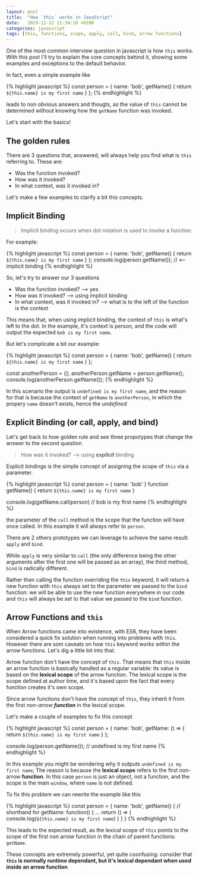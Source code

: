 ```yaml
---
layout: post
title:  "How `this` works in JavaScript"
date:   2019-12-22 11:34:10 +0100
categories: javascript
tags: [this, functions, scope, apply, call, bind, arrow functions]
---
```


One of the most common interview question in javascript is how `this` works. With this post I'll try to explain the core concepts behind it, showing some examples and exceptions to the default behavior.

In fact, even a simple example like 

{% highlight javascript %}
const person = {
  name: 'bob',
  getName() {
    return `${this.name} is my first name`
  }
};
{% endhighlight %}

leads to non obvious answers and thougts, as the value of `this` cannot be determined without knowing how the `getName` function was invoked.

Let's start with the basics!

## The golden rules

There are 3 questions that, answered, will always help you find what is `this` referring to. These are:

- Was the function invoked?
- How was it invoked?
- In what context, was it invoked in?

Let's make a few examples to clarify a bit this concepts.

## Implicit Binding

> Implicit binding occurs when dot notation is used to invoke a function.

For example:

{% highlight javascript %}
const person = {
  name: 'bob',
  getName() {
    return `${this.name} is my first name`
  }
};
console.log(person.getName()); // <-- implicit binding
{% endhighlight %}

So, let's try to answer our 3 questions

- Was the function invoked? --> yes
- How was it invoked? --> using implicit binding
- In what context, was it invoked in? --> what is to the left of the function is the context

This means that,  when using implicit binding, the context of `this` is what's left to the dot. In the example, it's context is person, and the code will output the expected `bob is my first name`.

But let's complicate a bit our example:

{% highlight javascript %}
const person = {
  name: 'bob',
  getName() {
    return `${this.name} is my first name`
  }
};

const anotherPerson = {};
anotherPerson.getName = person.getName();
console.log(anotherPerson.getName());
{% endhighlight %}

In this scenario the output is `undefined is my first name`, and the reason for that is because the context of `getName` is `anotherPerson`, in which the propery `name` doesn't exists, hence the *undefined*

## Explicit Binding (or call, apply, and bind)

Let's get back to how golden rule and see three propotypes that change the answer to the second question

> How was it invoked? --> using ***explicit*** binding

Explicit bindings is the simple concept of assigning the scope of `this` via a parameter.

{% highlight javascript %}
const person = {
  name: 'bob'
}
function getName() {
  return `${this.name} is my first name`
}

console.log(getName.call(person) // bob is my first name
{% endhighlight %}

the parameter of the `call` method is the scope that the function will have once called. In this example it will always refer to `person`.

There are 2 others prototypes we can leverage to achieve the same result: `apply` and `bind`.

While `apply` is very similar to `call` (the only difference being the other arguments after the first one will be passed as an array), the third method, `bind` is radically different.

Rather then calling the function overriding the `this` keyword, it will return a new function with `this` always set to the parameter we passed to the `bind` function: we will be able to use the new function everywhere in our code and `this` will always be set to that value we passed to the `bind` function.

## Arrow Functions and `this`

When Arrow functions came into existence, with ES6, they have been considered a quick fix solution when running into problems with `this`. However there are som caveats on how `this` keyword works within the arrow functions. Let's dig a little bit into that.

Arrow function don't have the concept of `this`. That means that `this` inside an arrow function is basically handled as a regular variable: its value is based on the **lexical scope** of the arrow function.
The lexical scope is the scope defined at author time, and it's based upon the fact that every function creates it's own scope.

Since arrow functions don't have the concept of `this`, they inherit it from the first *non-arrow __function__* in the lexical scope.

Let's make a couple of examples to fix this concept

{% highlight javascript %}
const person = {
  name: 'bob',
  getName: () => {
    return `${this.name} is my first name`
  }
};

console.log(person.getName()); // undefined is my first name
{% endhighlight %}

In this example you might be wondering why it outputs `undefined is my first name`; The reason is because the **lexical scope** refers to the first non-arrow **function**. In this case `person` is just an object, not a function, and the scope is the main `window`, where `name` is not defined.

To fix this problem we can rewrite the example like this

{% highlight javascript %}
const person = {
  name: 'bob',
  getName() { // shorthand for getName: function() { ...
    return () => {
      console.log(`${this.name} is my first name`)
    }
  }
}
{% endhighlight %}

This leads to the expected result, as the lexical scope of `this` points to the scope of the first non arrow function in the chain of parent functions: `getName`.

These concepts are extremely powerful, yet quite coonfusing: consider that  **`this` is normally runtime dependant, but it's lexical dependant when used inside an arrow function**

